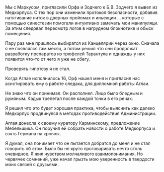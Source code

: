 Мы с Маркусом, пригласили Орфа и Зодчего к Б.В. Зодчего я вывел из Медкорпуса. С тех пор они изменили протокол безопасности, добавив натягивание ниток в дверных пройомах и иньекции ... которые с помощью синестезии помогали интуитивно замечать мои манипуляци. За этим следовал пересмотр логов в нагрудном блокнотике и обыск помещения.

Пару раз мне пришлось выбиратся из Канцелярии через окно. Сначала я не появлялся там месяц, а потом решил что они продолжат разработку препаратов из трюфелей Тарантула и однажды у них появится что-то от чего я уже не сбегу. 

Проверять гипотезу я не стал.

Когда Аглае исполнилось 16, Орф нашел меня и пригласил нас асистировать ему в работе следака, для дипломной работы Аглаи.

Не знаю что он принимал. Он располнел. Лицо было бледным и румяным. Кадык трепетал после каждой точки в его речах.

Я решил что это будет хорошая практика, чтобы выяснить как далеко Медкорпус продвинулся в методах противодействия Администрации.

Аглая донесла к своему куратору Карминскому, предложение Мебельщика. Он поручил ей собрать новости о работе Медкорпуса и взять Германа на крючок.

Я думал, она понимает что он пытается добратся до меня и не стал говорить об этом. Было бы не круто проговаривать нечто столь очевидное. Я жил чувством молчаливого взаимопонимания. Но червячек сомнений, уже начал грызть мою уверенность в твердости моих связей с друзьями.
